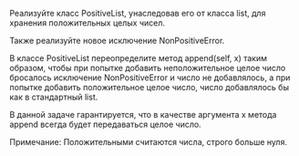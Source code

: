 Реализуйте класс PositiveList, унаследовав его от класса list, для хранения положительных целых чисел.

Также реализуйте новое исключение NonPositiveError.

В классе PositiveList переопределите метод append(self, x) таким образом, чтобы при попытке добавить неположительное
целое число бросалось исключение NonPositiveError и число не добавлялось, а при попытке добавить положительное целое
число, число добавлялось бы как в стандартный list.

В данной задаче гарантируется, что в качестве аргумента x метода append всегда будет передаваться целое число.

Примечание:
Положительными считаются числа, строго больше нуля.